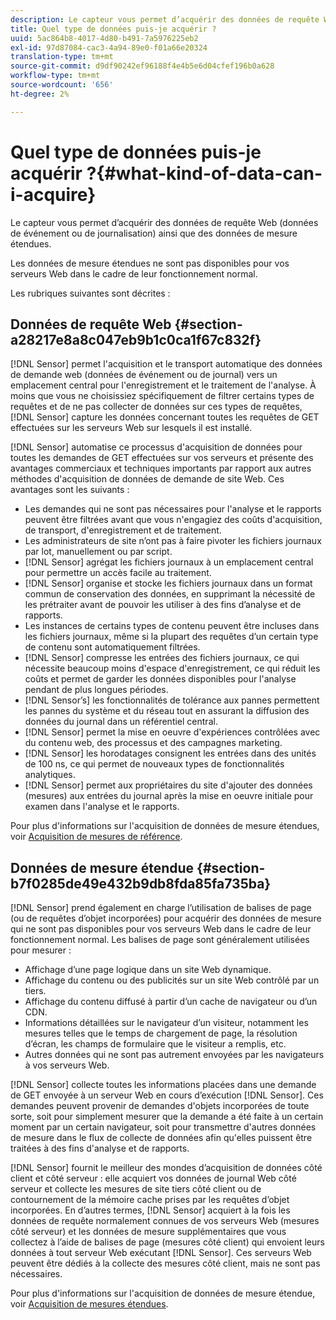 ```yaml
---
description: Le capteur vous permet d’acquérir des données de requête Web (données de événement ou de journalisation) ainsi que des données de mesure étendues.
title: Quel type de données puis-je acquérir ?
uuid: 5ac864b8-4017-4d80-b491-7a5976225eb2
exl-id: 97d87084-cac3-4a94-89e0-f01a66e20324
translation-type: tm+mt
source-git-commit: d9df90242ef96188f4e4b5e6d04cfef196b0a628
workflow-type: tm+mt
source-wordcount: '656'
ht-degree: 2%

---
```


# Quel type de données puis-je acquérir ?{#what-kind-of-data-can-i-acquire}

Le capteur vous permet d’acquérir des données de requête Web (données de événement ou de journalisation) ainsi que des données de mesure étendues.

Les données de mesure étendues ne sont pas disponibles pour vos serveurs Web dans le cadre de leur fonctionnement normal.

Les rubriques suivantes sont décrites :

## Données de requête Web {#section-a28217e8a8c047eb9b1c0ca1f67c832f}

[!DNL Sensor] permet l&#39;acquisition et le transport automatique des données de demande web (données de événement ou de journal) vers un emplacement central pour l&#39;enregistrement et le traitement de l&#39;analyse. À moins que vous ne choisissiez spécifiquement de filtrer certains types de requêtes et de ne pas collecter de données sur ces types de requêtes, [!DNL Sensor] capture les données concernant toutes les requêtes de GET effectuées sur les serveurs Web sur lesquels il est installé.

[!DNL Sensor] automatise ce processus d&#39;acquisition de données pour toutes les demandes de GET effectuées sur vos serveurs et présente des avantages commerciaux et techniques importants par rapport aux autres méthodes d&#39;acquisition de données de demande de site Web. Ces avantages sont les suivants :

* Les demandes qui ne sont pas nécessaires pour l&#39;analyse et le rapports peuvent être filtrées avant que vous n&#39;engagiez des coûts d&#39;acquisition, de transport, d&#39;enregistrement et de traitement.
* Les administrateurs de site n’ont pas à faire pivoter les fichiers journaux par lot, manuellement ou par script.
* [!DNL Sensor] agrégat les fichiers journaux à un emplacement central pour permettre un accès facile au traitement.
* [!DNL Sensor] organise et stocke les fichiers journaux dans un format commun de conservation des données, en supprimant la nécessité de les prétraiter avant de pouvoir les utiliser à des fins d’analyse et de rapports.
* Les instances de certains types de contenu peuvent être incluses dans les fichiers journaux, même si la plupart des requêtes d’un certain type de contenu sont automatiquement filtrées.
* [!DNL Sensor] compresse les entrées des fichiers journaux, ce qui nécessite beaucoup moins d&#39;espace d&#39;enregistrement, ce qui réduit les coûts et permet de garder les données disponibles pour l&#39;analyse pendant de plus longues périodes.
* [!DNL Sensor’s] les fonctionnalités de tolérance aux pannes permettent les pannes du système et du réseau tout en assurant la diffusion des données du journal dans un référentiel central.
* [!DNL Sensor] permet la mise en oeuvre d&#39;expériences contrôlées avec du contenu web, des processus et des campagnes marketing.
* [!DNL Sensor] les horodatages consignent les entrées dans des unités de 100 ns, ce qui permet de nouveaux types de fonctionnalités analytiques.
* [!DNL Sensor] permet aux propriétaires du site d&#39;ajouter des données (mesures) aux entrées du journal après la mise en oeuvre initiale pour examen dans l&#39;analyse et le rapports.

Pour plus d&#39;informations sur l&#39;acquisition de données de mesure étendues, voir [Acquisition de mesures de référence](../../home/c-undst-pg-tag/c-acq-bsln-msmts/c-acq-bsln-msmts.md#concept-ed9b4b21693a4bafac75d60708b9b6fe).

## Données de mesure étendue {#section-b7f0285de49e432b9db8fda85fa735ba}

[!DNL Sensor] prend également en charge l’utilisation de balises de page (ou de requêtes d’objet incorporées) pour acquérir des données de mesure qui ne sont pas disponibles pour vos serveurs Web dans le cadre de leur fonctionnement normal. Les balises de page sont généralement utilisées pour mesurer :

* Affichage d’une page logique dans un site Web dynamique.
* Affichage du contenu ou des publicités sur un site Web contrôlé par un tiers.
* Affichage du contenu diffusé à partir d’un cache de navigateur ou d’un CDN.
* Informations détaillées sur le navigateur d’un visiteur, notamment les mesures telles que le temps de chargement de page, la résolution d’écran, les champs de formulaire que le visiteur a remplis, etc.
* Autres données qui ne sont pas autrement envoyées par les navigateurs à vos serveurs Web.

[!DNL Sensor] collecte toutes les informations placées dans une demande de GET envoyée à un serveur Web en cours d’exécution  [!DNL Sensor]. Ces demandes peuvent provenir de demandes d&#39;objets incorporées de toute sorte, soit pour simplement mesurer que la demande a été faite à un certain moment par un certain navigateur, soit pour transmettre d&#39;autres données de mesure dans le flux de collecte de données afin qu&#39;elles puissent être traitées à des fins d&#39;analyse et de rapports.

[!DNL Sensor] fournit le meilleur des mondes d’acquisition de données côté client et côté serveur : elle acquiert vos données de journal Web côté serveur et collecte les mesures de site tiers côté client ou de contournement de la mémoire cache prises par les requêtes d’objet incorporées. En d’autres termes, [!DNL Sensor] acquiert à la fois les données de requête normalement connues de vos serveurs Web (mesures côté serveur) et les données de mesure supplémentaires que vous collectez à l’aide de balises de page (mesures côté client) qui envoient leurs données à tout serveur Web exécutant [!DNL Sensor]. Ces serveurs Web peuvent être dédiés à la collecte des mesures côté client, mais ne sont pas nécessaires.

Pour plus d&#39;informations sur l&#39;acquisition de données de mesure étendue, voir [Acquisition de mesures étendues](../../home/c-undst-pg-tag/c-acq-ext-msmt/c-acq-ext-msmt.md#concept-d171a6d2bde843cdb65bcfe69c6a4944).
